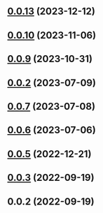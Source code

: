 ## [0.0.13](https://github.com/nitedani/vite-plugin-ssr-adapters/compare/v0.0.10...v0.0.13) (2023-12-12)



## [0.0.10](https://github.com/nitedani/vite-plugin-ssr-adapters/compare/v0.0.9...v0.0.10) (2023-11-06)



## [0.0.9](https://github.com/nitedani/vite-plugin-ssr-adapters/compare/v0.0.7...v0.0.9) (2023-10-31)



## [0.0.2](https://github.com/nitedani/vite-plugin-ssr-adapters/compare/v0.0.7...v0.0.2) (2023-07-09)



## [0.0.7](https://github.com/nitedani/vite-plugin-ssr-adapters/compare/v0.0.6...v0.0.7) (2023-07-08)



## [0.0.6](https://github.com/nitedani/vite-plugin-ssr-adapters/compare/v0.0.5...v0.0.6) (2023-07-06)



## [0.0.5](https://github.com/nitedani/vite-plugin-ssr-adapters/compare/v0.0.3...v0.0.5) (2022-12-21)



## [0.0.3](https://github.com/nitedani/vite-plugin-ssr-adapters/compare/v0.0.2...v0.0.3) (2022-09-19)



## 0.0.2 (2022-09-19)



